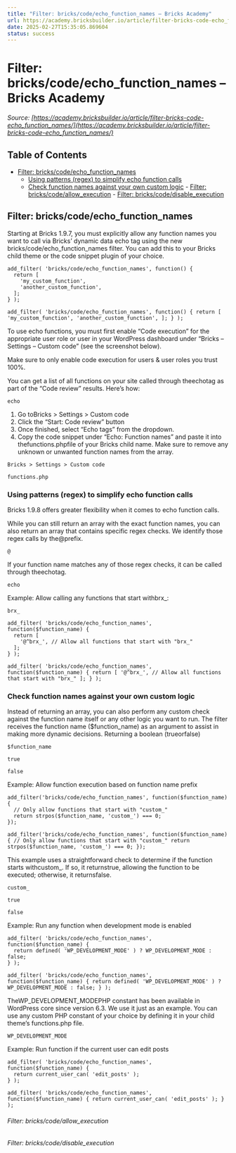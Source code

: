 ```yaml
---
title: "Filter: bricks/code/echo_function_names – Bricks Academy"
url: https://academy.bricksbuilder.io/article/filter-bricks-code-echo_function_names/
date: 2025-02-27T15:35:05.869604
status: success
---
```


# Filter: bricks/code/echo_function_names – Bricks Academy

*Source: [https://academy.bricksbuilder.io/article/filter-bricks-code-echo_function_names/](https://academy.bricksbuilder.io/article/filter-bricks-code-echo_function_names/)*

## Table of Contents

- [Filter: bricks/code/echo_function_names](#filter-brickscodeechofunctionnames)
  - [Using patterns (regex) to simplify echo function calls](#using-patterns-regex-to-simplify-echo-function-calls)
  - [Check function names against your own custom logic](#check-function-names-against-your-own-custom-logic)
        - [Filter: bricks/code/allow_execution](#filter-brickscodeallowexecution)
        - [Filter: bricks/code/disable_execution](#filter-brickscodedisableexecution)

## Filter: bricks/code/echo_function_names

Starting at Bricks 1.9.7, you must explicitly allow any function names you want to call via Bricks’ dynamic data echo tag using the new bricks/code/echo_function_names filter. You can add this to your Bricks child theme or the code snippet plugin of your choice.

```
add_filter( 'bricks/code/echo_function_names', function() {
  return [
    'my_custom_function',
    'another_custom_function',
  ];
} );
```

`add_filter( 'bricks/code/echo_function_names', function() {
  return [
    'my_custom_function',
    'another_custom_function',
  ];
} );`

To use echo functions, you must first enable “Code execution” for the appropriate user role or user in your WordPress dashboard under “Bricks – Settings – Custom code” (see the screenshot below).

Make sure to only enable code execution for users & user roles you trust 100%.

You can get a list of all functions on your site called through theechotag as part of the “Code review” results. Here’s how:

`echo`

1. Go toBricks > Settings > Custom code
2. Click the “Start: Code review” button
3. Once finished, select “Echo tags” from the dropdown.
4. Copy the code snippet under “Echo: Function names” and paste it into thefunctions.phpfile of your Bricks child name. Make sure to remove any unknown or unwanted function names from the array.

`Bricks > Settings > Custom code`

`functions.php`

### Using patterns (regex) to simplify echo function calls

Bricks 1.9.8 offers greater flexibility when it comes to echo function calls.

While you can still return an array with the exact function names, you can also return an array that contains specific regex checks. We identify those regex calls by the@prefix.

`@`

If your function name matches any of those regex checks, it can be called through theechotag.

`echo`

Example: Allow calling any functions that start withbrx_:

`brx_`

```
add_filter( 'bricks/code/echo_function_names', function($function_name) {
  return [
    '@^brx_', // Allow all functions that start with "brx_"
  ];
} );
```

`add_filter( 'bricks/code/echo_function_names', function($function_name) {
  return [
    '@^brx_', // Allow all functions that start with "brx_"
  ];
} );`

### Check function names against your own custom logic

Instead of returning an array, you can also perform any custom check against the function name itself or any other logic you want to run. The filter receives the function name ($function_name) as an argument to assist in making more dynamic decisions. Returning a boolean (trueorfalse)

`$function_name`

`true`

`false`

Example: Allow function execution based on function name prefix

```
add_filter('bricks/code/echo_function_names', function($function_name) {
  // Only allow functions that start with "custom_"
  return strpos($function_name, 'custom_') === 0;
});
```

`add_filter('bricks/code/echo_function_names', function($function_name) {
  // Only allow functions that start with "custom_"
  return strpos($function_name, 'custom_') === 0;
});`

This example uses a straightforward check to determine if the function starts withcustom_. If so, it returnstrue, allowing the function to be executed; otherwise, it returnsfalse.

`custom_`

`true`

`false`

Example: Run any function when development mode is enabled

```
add_filter( 'bricks/code/echo_function_names', function($function_name) {
  return defined( 'WP_DEVELOPMENT_MODE' ) ? WP_DEVELOPMENT_MODE : false;
} );
```

`add_filter( 'bricks/code/echo_function_names', function($function_name) {
  return defined( 'WP_DEVELOPMENT_MODE' ) ? WP_DEVELOPMENT_MODE : false;
} );`

TheWP_DEVELOPMENT_MODEPHP constant has been available in WordPress core since version 6.3. We use it just as an example. You can use any custom PHP constant of your choice by defining it in your child theme’s functions.php file.

`WP_DEVELOPMENT_MODE`

Example: Run function if the current user can edit posts

```
add_filter( 'bricks/code/echo_function_names', function($function_name) {
  return current_user_can( 'edit_posts' );
} );
```

`add_filter( 'bricks/code/echo_function_names', function($function_name) {
  return current_user_can( 'edit_posts' );
} );`

###### Filter: bricks/code/allow_execution

###### Filter: bricks/code/disable_execution

